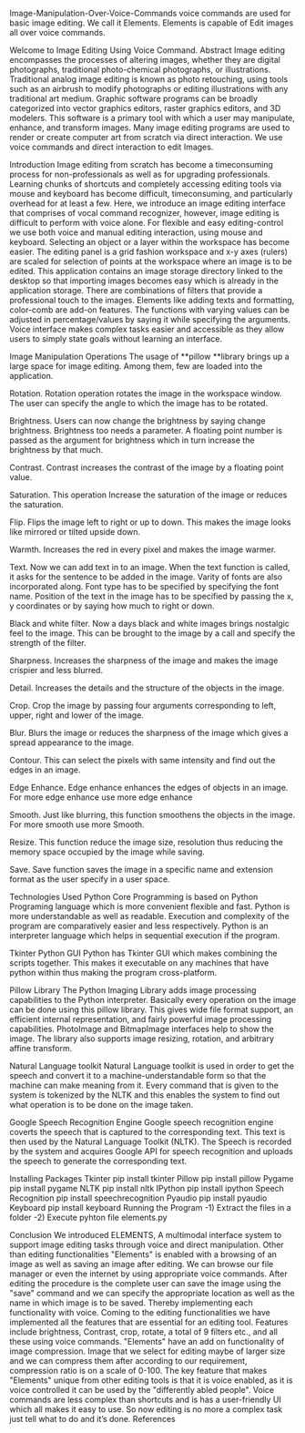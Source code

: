 Image-Manipulation-Over-Voice-Commands
voice commands are used for basic image editing. We call it Elements. Elements is capable of Edit images all over voice commands.

Welcome to Image Editing Using Voice Command.
Abstract
Image editing encompasses the processes of altering images, whether they are digital photographs, traditional photo-chemical photographs, or illustrations. Traditional analog image editing is known as photo retouching, using tools such as an airbrush to modify photographs or editing illustrations with any traditional art medium. Graphic software programs can be broadly categorized into vector graphics editors, raster graphics editors, and 3D modelers. This software is a primary tool with which a user may manipulate, enhance, and transform images. Many image editing programs are used to render or create computer art from scratch via direct interaction. We use voice commands and direct interaction to edit Images.

Introduction
Image editing from scratch has become a timeconsuming process for non-professionals as well as for upgrading professionals. Learning chunks of shortcuts and completely accessing editing tools via mouse and keyboard has become difficult, timeconsuming, and particularly overhead for at least a few. Here, we introduce an image editing interface that comprises of vocal command recognizer, however, image editing is difficult to perform with voice alone. For flexible and easy editing-control we use both voice and manual editing interaction, using mouse and keyboard. Selecting an object or a layer within the workspace has become easier. The editing panel is a grid fashion workspace and x-y axes (rulers) are scaled for selection of points at the workspace where an image is to be edited. This application contains an image storage directory linked to the desktop so that importing images becomes easy which is already in the application storage. There are combinations of filters that provide a professional touch to the images. Elements like adding texts and formatting, color-comb are add-on features. The functions with varying values can be adjusted in percentage/values by saying it while specifying the arguments. Voice interface makes complex tasks easier and accessible as they allow users to simply state goals without learning an interface.

Image Manipulation Operations
The usage of **pillow **library brings up a large space for image editing. Among them, few are loaded into the application.

Rotation.
Rotation operation rotates the image in the workspace window. The user can specify the angle to which the image has to be rotated.

Brightness.
Users can now change the brightness by saying change brightness. Brightness too needs a parameter. A floating point number is passed as the argument for brightness which in turn increase the brightness by that much.

Contrast.
Contrast increases the contrast of the image by a floating point value.

Saturation.
This operation Increase the saturation of the image or reduces the saturation.

Flip.
Flips the image left to right or up to down. This makes the image looks like mirrored or tilted upside down.

Warmth.
Increases the red in every pixel and makes the image warmer.

Text.
Now we can add text in to an image. When the text function is called, it asks for the sentence to be added in the image. Varity of fonts are also incorporated along. Font type has to be specified by specifying the font name. Position of the text in the image has to be specified by passing the x, y coordinates or by saying how much to right or down.

Black and white filter.
Now a days black and white images brings nostalgic feel to the image. This can be brought to the image by a call and specify the strength of the filter.

Sharpness.
Increases the sharpness of the image and makes the image crispier and less blurred.

Detail.
Increases the details and the structure of the objects in the image.

Crop.
Crop the image by passing four arguments corresponding to left, upper, right and lower of the image.

Blur.
Blurs the image or reduces the sharpness of the image which gives a spread appearance to the image.

Contour.
This can select the pixels with same intensity and find out the edges in an image.

Edge Enhance.
Edge enhance enhances the edges of objects in an image. For more edge enhance use more edge enhance

Smooth.
Just like blurring, this function smoothens the objects in the image. For more smooth use more Smooth.

Resize.
This function reduce the image size, resolution thus reducing the memory space occupied by the image while saving.

Save.
Save function saves the image in a specific name and extension format as the user specify in a user space.

Technologies Used
Python
Core Programming is based on Python Programing language which is more convenient flexible and fast. Python is more understandable as well as readable. Execution and complexity of the program are comparatively easier and less respectively. Python is an interpreter language which helps in sequential execution if the program.

Tkinter Python GUI
Python has Tkinter GUI which makes combining the scripts together. This makes it executable on any machines that have python within thus making the program cross-platform.

Pillow Library
The Python Imaging Library adds image processing capabilities to the Python interpreter. Basically every operation on the image can be done using this pillow library. This gives wide file format support, an efficient internal representation, and fairly powerful image processing capabilities. PhotoImage and BitmapImage interfaces help to show the image. The library also supports image resizing, rotation, and arbitrary affine transform.

Natural Language toolkit
Natural Language toolkit is used in order to get the speech and convert it to a machine-understandable form so that the machine can make meaning from it. Every command that is given to the system is tokenized by the NLTK and this enables the system to find out what operation is to be done on the image taken.

Google Speech Recognition Engine
Google speech recognition engine coverts the speech that is captured to the corresponding text. This text is then used by the Natural Language Toolkit (NLTK). The Speech is recorded by the system and acquires Google API for speech recognition and uploads the speech to generate the corresponding text.

Installing Packages
Tkinter
  pip install tkinter
Pillow
  pip install pillow
Pygame
  pip install pygame
NLTK
  pip install nltk
IPython
  pip install ipython
Speech Recognition
  pip install speechrecognition
Pyaudio
  pip install pyaudio
Keyboard
  pip install keyboard
Running the Program
-1) Extract the files in a folder -2) Execute pyhton file elements.py

Conclusion
We introduced ELEMENTS, A multimodal interface system to support image editing tasks through voice and direct manipulation. Other than editing functionalities "Elements" is enabled with a browsing of an image as well as saving an image after editing. We can browse our file manager or even the internet by using appropriate voice commands. After editing the procedure is the complete user can save the image using the "save" command and we can specify the appropriate location as well as the name in which image is to be saved. Thereby implementing each functionality with voice. Coming to the editing functionalities we have implemented all the features that are essential for an editing tool. Features include brightness, Contrast, crop, rotate, a total of 9 filters etc., and all these using voice commands. "Elements" have an add on functionality of image compression. Image that we select for editing maybe of larger size and we can compress them after according to our requirement, compression ratio is on a scale of 0-100. The key feature that makes "Elements" unique from other editing tools is that it is voice enabled, as it is voice controlled it can be used by the "differently abled people". Voice commands are less complex than shortcuts and is has a user-friendly UI which all makes it easy to use. So now editing is no more a complex task just tell what to do and it’s done. References


